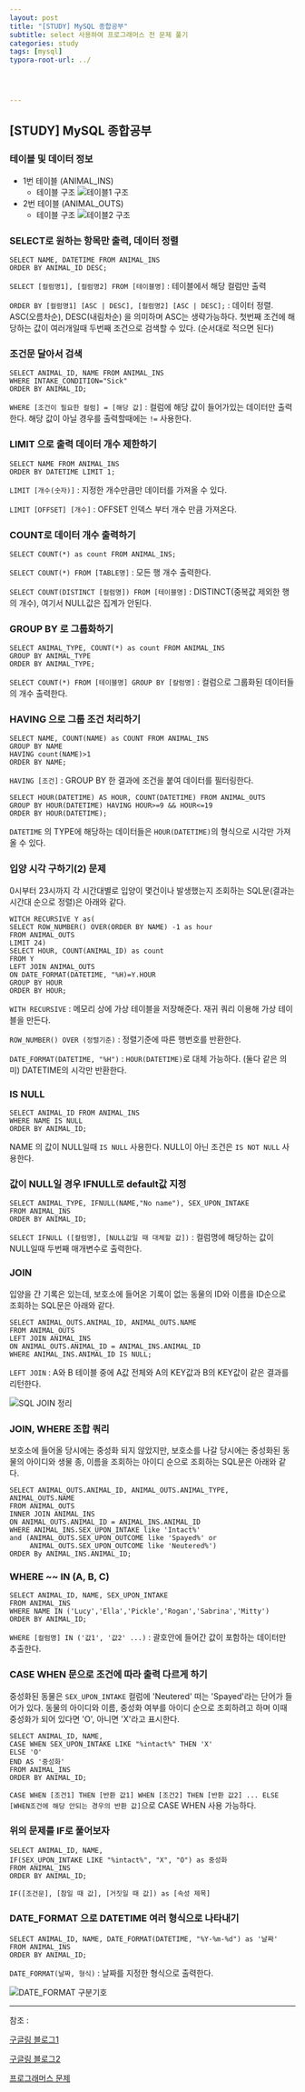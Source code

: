 ```yaml
---
layout: post
title: "[STUDY] MySQL 종합공부"
subtitle: select 사용하여 프로그래머스 전 문제 풀기
categories: study
tags: [mysql]
typora-root-url: ../




---
```


## [STUDY] MySQL 종합공부

### 테이블 및 데이터 정보

* 1번 테이블 (ANIMAL_INS)
  - 테이블 구조
  ![테이블1 구조](/assets/images/etc/ANIMAL_INS_structure.jpg)
* 2번 테이블 (ANIMAL_OUTS)
  - 테이블 구조
  ![테이블2 구조](/assets/images/etc/animal_outs.jpg)

### SELECT로 원하는 항목만 출력, 데이터 정렬

```mysql
SELECT NAME, DATETIME FROM ANIMAL_INS
ORDER BY ANIMAL_ID DESC;
```

`SELECT [컬럼명1], [컬럼명2] FROM [테이블명]` : 테이블에서 해당 컬럼만 출력

`ORDER BY [컬럼명1] [ASC | DESC], [컬럼명2] [ASC | DESC];` : 데이터 정렬. ASC(오름차순), DESC(내림차순) 을 의미하며 ASC는 생략가능하다. 첫번째 조건에 해당하는 값이 여러개일때 두번째 조건으로 검색할 수 있다. (순서대로 적으면 된다)

### 조건문 달아서 검색

```mysql
SELECT ANIMAL_ID, NAME FROM ANIMAL_INS
WHERE INTAKE_CONDITION="Sick"
ORDER BY ANIMAL_ID;
```

`WHERE [조건이 필요한 컬럼] = [해당 값]` : 컬럼에 해당 값이 들어가있는 데이터만 출력한다. 해당 값이 아닐 경우를 출력할때에는 `!=` 사용한다.

### LIMIT 으로 출력 데이터 개수 제한하기

```mysql
SELECT NAME FROM ANIMAL_INS
ORDER BY DATETIME LIMIT 1;
```

`LIMIT [개수(숫자)]` : 지정한 개수만큼만 데이터를 가져올 수 있다.

`LIMIT [OFFSET] [개수]` : OFFSET 인덱스 부터 개수 만큼 가져온다.

### COUNT로 데이터 개수 출력하기

```mysql
SELECT COUNT(*) as count FROM ANIMAL_INS;
```

`SELECT COUNT(*) FROM [TABLE명]` : 모든 행 개수 출력한다.

`SELECT COUNT(DISTINCT [컬럼명]) FROM [테이블명]` : DISTINCT(중복값 제외한 행의 개수), 여기서 NULL값은 집계가 안된다.

### GROUP BY 로 그룹화하기

```mysql
SELECT ANIMAL_TYPE, COUNT(*) as count FROM ANIMAL_INS
GROUP BY ANIMAL_TYPE
ORDER BY ANIMAL_TYPE;
```

`SELECT COUNT(*) FROM [테이블명] GROUP BY [칼럼명]` : 컬럼으로 그룹화된 데이터들의 개수 출력한다.

### HAVING 으로 그룹 조건 처리하기

```mysql
SELECT NAME, COUNT(NAME) as COUNT FROM ANIMAL_INS
GROUP BY NAME
HAVING count(NAME)>1
ORDER BY NAME;
```

`HAVING [조건]` : GROUP BY 한 결과에 조건을 붙여 데이터를 필터링한다.

```mysql
SELECT HOUR(DATETIME) AS HOUR, COUNT(DATETIME) FROM ANIMAL_OUTS
GROUP BY HOUR(DATETIME) HAVING HOUR>=9 && HOUR<=19
ORDER BY HOUR(DATETIME);
```

`DATETIME` 의 TYPE에 해당하는 데이터들은 `HOUR(DATETIME)`의 형식으로 시각만 가져올 수 있다.

### 입양 시각 구하기(2) 문제

0시부터 23시까지 각 시간대별로 입양이 몇건이나 발생했는지 조회하는 SQL문(결과는 시간대 순으로 정렬)은 아래와 같다.

```mysql
WITCH RECURSIVE Y as(
SELECT ROW_NUMBER() OVER(ORDER BY NAME) -1 as hour
FROM ANIMAL_OUTS
LIMIT 24)
SELECT HOUR, COUNT(ANIMAL_ID) as count
FROM Y
LEFT JOIN ANIMAL_OUTS
ON DATE_FORMAT(DATETIME, "%H)=Y.HOUR
GROUP BY HOUR
ORDER BY HOUR;
```

`WITH RECURSIVE` : 메모리 상에 가상 테이블을 저장해준다. 재귀 쿼리 이용해 가상 테이블을 만든다.

`ROW_NUMBER() OVER (정렬기준)` : 정렬기준에 따른 행번호를 반환한다.

`DATE_FORMAT(DATETIME, "%H")` : `HOUR(DATETIME)`로 대체 가능하다. (둘다 같은 의미) DATETIME의 시각만 반환한다.

### IS NULL

```mysql
SELECT ANIMAL_ID FROM ANIMAL_INS
WHERE NAME IS NULL
ORDER BY ANIMAL_ID;
```

NAME 의 값이 NULL일때 `IS NULL` 사용한다. NULL이 아닌 조건은 `IS NOT NULL` 사용한다.

### 값이 NULL일 경우 IFNULL로 default값 지정

```mysql
SELECT ANIMAL_TYPE, IFNULL(NAME,"No name"), SEX_UPON_INTAKE
FROM ANIMAL_INS
ORDER BY ANIMAL_ID;
```

`SELECT IFNULL ([컬럼명], [NULL값일 때 대체할 값])` : 컬럼명에 해당하는 값이 NULL일때 두번째 매개변수로 출력한다.

### JOIN

입양을 간 기록은 있는데, 보호소에 들어온 기록이 없는 동물의 ID와 이름을 ID순으로 조회하는 SQL문은 아래와 같다.

```mysql
SELECT ANIMAL_OUTS.ANIMAL_ID, ANIMAL_OUTS.NAME
FROM ANIMAL_OUTS
LEFT JOIN ANIMAL_INS
ON ANIMAL_OUTS.ANIMAL_ID = ANIMAL_INS.ANIMAL_ID
WHERE ANIMAL_INS.ANIMAL_ID IS NULL;
```

`LEFT JOIN` : A와 B 테이블 중에 A값 전체와 A의 KEY값과 B의 KEY값이 같은 결과를 리턴한다.

![SQL JOIN 정리](/assets/images/etc/SQL_JOINS.jpg)

### JOIN, WHERE 조합 쿼리

보호소에 들어올 당시에는 중성화 되지 않았지만, 보호소를 나갈 당시에는 중성화된 동물의 아이디와 생물 종, 이름을 조회하는 아이디 순으로 조회하는 SQL문은 아래와 같다.

```mysql
SELECT ANIMAL_OUTS.ANIMAL_ID, ANIMAL_OUTS.ANIMAL_TYPE, ANIMAL_OUTS.NAME
FROM ANIMAL_OUTS
INNER JOIN ANIMAL_INS
ON ANIMAL_OUTS.ANIMAL_ID = ANIMAL_INS.ANIMAL_ID
WHERE ANIMAL_INS.SEX_UPON_INTAKE like 'Intact%'
and (ANIMAL_OUTS.SEX_UPON_OUTCOME like 'Spayed%' or
     ANIMAL_OUTS.SEX_UPON_OUTCOME like 'Neutered%')
ORDER By ANIMAL_INS.ANIMAL_ID;
```

### WHERE ~~ IN (A, B, C)

```myssql
SELECT ANIMAL_ID, NAME, SEX_UPON_INTAKE
FROM ANIMAL_INS
WHERE NAME IN ('Lucy','Ella','Pickle','Rogan','Sabrina','Mitty')
ORDER BY ANIMAL_ID;
```

`WHERE [컬럼명] IN ('값1', '값2' ...)` : 괄호안에 들어간 값이 포함하는 데이터만 추출한다.

### CASE WHEN 문으로 조건에 따라 출력 다르게 하기

중성화된 동물은 `SEX_UPON_INTAKE` 컬럼에 'Neutered' 떠는 'Spayed'라는 단어가 들어가 있다. 동물의 아이디와 이름, 중성화 여부를 아이디 순으로 조회하려고 하며 이때 중성화가 되어 있다면 'O', 아니면 'X'라고 표시한다.

```mysql
SELECT ANIMAL_ID, NAME,
CASE WHEN SEX_UPON_INTAKE LIKE "%intact%" THEN 'X'
ELSE 'O'
END AS '중성화'
FROM ANIMAL_INS
ORDER BY ANIMAL_ID;
```

`CASE WHEN [조건1] THEN [반환 값1] WHEN [조건2] THEN [반환 값2] ... ELSE [WHEN조건에 해당 안되는 경우의 반환 값]`으로 CASE WHEN 사용 가능하다.

### 위의 문제를 IF로 풀어보자

```mysql
SELECT ANIMAL_ID, NAME,
IF(SEX_UPON_INTAKE LIKE "%intact%", "X", "O") as 중성화
FROM ANIMAL_INS
ORDER BY ANIMAL_ID;
```

`IF([조건문], [참일 때 값], [거짓일 때 값]) as [속성 제목]`

### DATE_FORMAT 으로 DATETIME 여러 형식으로 나타내기

```mysql
SELECT ANIMAL_ID, NAME, DATE_FORMAT(DATETIME, "%Y-%m-%d") as '날짜'
FROM ANIMAL_INS
ORDER BY ANIMAL_ID;
```


`DATE_FORMAT(날짜, 형식)` : 날짜를 지정한 형식으로 출력한다.

![DATE_FORMAT 구분기호](/assets/images/etc/date_format.jpg)



---

참조 :

[구글링 블로그1](https://yoo-hyeok.tistory.com/98)

[구글링 블로그2](https://devjhs.tistory.com/89)

[프로그래머스 문제](https://programmers.co.kr/learn/challenges)
